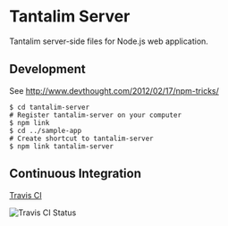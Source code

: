 # Tantalim Server

Tantalim server-side files for Node.js web application.

## Development

See http://www.devthought.com/2012/02/17/npm-tricks/
```
$ cd tantalim-server
# Register tantalim-server on your computer
$ npm link
$ cd ../sample-app
# Create shortcut to tantalim-server
$ npm link tantalim-server
```

## Continuous Integration

[Travis CI](https://travis-ci.org/tantalim/tantalim-server)

![Travis CI Status](https://travis-ci.org/tantalim/tantalim-server.svg)
